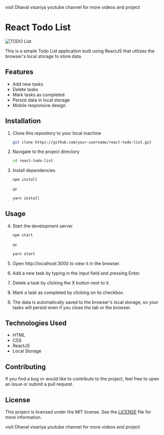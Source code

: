 
visit Dhaval visariya youtube channel for more videos and project 

# React Todo List 

![TODO List](https://socialify.git.ci/king04aman/todo-list/image?description=1&font=Jost&forks=1&issues=1&language=1&logo=https%3A%2F%2Fimages.weserv.nl%2F%3Furl%3Dhttps%3A%2F%2Favatars.githubusercontent.com%2Fu%2F62813940%3Fv%3D4%26h%3D250%26w%3D250%26fit%3Dcover%26mask%3Dcircle%26maxage%3D7d&name=1&owner=1&pattern=Circuit%20Board&pulls&pulls=1&stargazers=1&theme=Dark)


This is a simple Todo List application built using ReactJS that utilizes the browser's local storage to store data.

## Features
- Add new tasks
- Delete tasks
- Mark tasks as completed
- Persist data in local storage
- Mobile responsive design

## Installation

1. Clone this repository to your local machine
    ```bash
    git clone https://github.com/your-username/react-todo-list.git
    ```

2. Navigate to the project directory
    ```bash
    cd react-todo-list
    ```

3. Install dependencies
    ```bash
    npm install
    ```
    or
    ```bash
    yarn install
    ```

## Usage

4. Start the development server
    ```bash
    npm start
    ```
    or 
    ```bash
    yarn start
    ```

5. Open http://localhost:3000 to view it in the browser.
6. Add a new task by typing in the input field and pressing Enter.
7. Delete a task by clicking the X button next to it.
8. Mark a task as completed by clicking on its checkbox.
9. The data is automatically saved to the browser's local storage, so your tasks will persist even if you close the tab or the browser.

## Technologies Used

- HTML
- CSS
- ReactJS
- Local Storage

## Contributing

If you find a bug or would like to contribute to the project, feel free to open an issue or submit a pull request.

## License
This project is licensed under the MIT license. See the [LICENSE](LICENSE) file for more information.

visit Dhaval visariya youtube channel for more videos and project 
